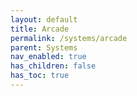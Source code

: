 ```yaml
---
layout: default
title: Arcade
permalink: /systems/arcade
parent: Systems
nav_enabled: true
has_children: false
has_toc: true
---
```

